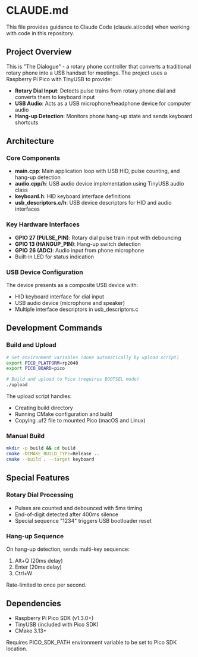 # CLAUDE.md

This file provides guidance to Claude Code (claude.ai/code) when working with code in this repository.

## Project Overview

This is "The Dialogue" - a rotary phone controller that converts a traditional rotary phone into a USB handset for meetings. The project uses a Raspberry Pi Pico with TinyUSB to provide:

- **Rotary Dial Input**: Detects pulse trains from rotary phone dial and converts them to keyboard input
- **USB Audio**: Acts as a USB microphone/headphone device for computer audio
- **Hang-up Detection**: Monitors phone hang-up state and sends keyboard shortcuts

## Architecture

### Core Components

- **main.cpp**: Main application loop with USB HID, pulse counting, and hang-up detection
- **audio.cpp/h**: USB audio device implementation using TinyUSB audio class
- **keyboard.h**: HID keyboard interface definitions
- **usb_descriptors.c/h**: USB device descriptors for HID and audio interfaces

### Key Hardware Interfaces

- **GPIO 27 (PULSE_PIN)**: Rotary dial pulse train input with debouncing
- **GPIO 13 (HANGUP_PIN)**: Hang-up switch detection
- **GPIO 26 (ADC)**: Audio input from phone microphone
- Built-in LED for status indication

### USB Device Configuration

The device presents as a composite USB device with:
- HID keyboard interface for dial input
- USB audio device (microphone and speaker)
- Multiple interface descriptors in usb_descriptors.c

## Development Commands

### Build and Upload

```bash
# Set environment variables (done automatically by upload script)
export PICO_PLATFORM=rp2040
export PICO_BOARD=pico

# Build and upload to Pico (requires BOOTSEL mode)
./upload
```

The upload script handles:
- Creating build directory
- Running CMake configuration and build
- Copying .uf2 file to mounted Pico (macOS and Linux)

### Manual Build

```bash
mkdir -p build && cd build
cmake -DCMAKE_BUILD_TYPE=Release ..
cmake --build . --target keyboard
```

## Special Features

### Rotary Dial Processing

- Pulses are counted and debounced with 5ms timing
- End-of-digit detected after 400ms silence
- Special sequence "1234" triggers USB bootloader reset

### Hang-up Sequence

On hang-up detection, sends multi-key sequence:
1. Alt+Q (20ms delay)
2. Enter (20ms delay)
3. Ctrl+W

Rate-limited to once per second.

## Dependencies

- Raspberry Pi Pico SDK (v1.3.0+)
- TinyUSB (included with Pico SDK)
- CMake 3.13+

Requires PICO_SDK_PATH environment variable to be set to Pico SDK location.
